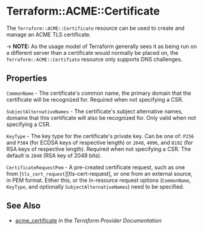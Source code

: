 # Terraform::ACME::Certificate

The `Terraform::ACME::Certificate` resource can be used to create and manage an ACME TLS
certificate.

-> **NOTE:** As the usage model of Terraform generally sees it as being run on
a different server than a certificate would normally be placed on, the
`Terraform::ACME::Certifiate` resource only supports DNS challenges.

## Properties

`CommonName` - The certificate's common name, the primary domain that the
certificate will be recognized for. Required when not specifying a CSR.

`SubjectAlternativeNames` - The certificate's subject alternative names,
domains that this certificate will also be recognized for. Only valid when not
specifying a CSR.

`KeyType` - The key type for the certificate's private key. Can be one of:
`P256` and `P384` (for ECDSA keys of respective length) or `2048`, `4096`, and
`8192` (for RSA keys of respective length). Required when not specifying a
CSR. The default is `2048` (RSA key of 2048 bits).

`CertificateRequestPem` - A pre-created certificate request, such as one
from [`tls_cert_request`][tls-cert-request], or one from an external source,
in PEM format.  Either this, or the in-resource request options (`CommonName`,
`KeyType`, and optionally `SubjectAlternativeNames`) need to be specified.


## See Also

* [acme_certificate](https://www.terraform.io/docs/providers/acme/r/certificate.html) in the _Terraform Provider Documentation_